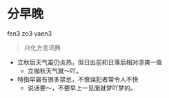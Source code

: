 # 分早晚
fen3 zo3 vaen3
> 兴化方言词典
- 立秋后天气虽仍炎热，但日出前和日落后相对凉爽一些
  - 立咖秋天气就～吖。
- 特指早晨有很多禁忌，不慎误犯者常令人不快
  - 说话要～，不要早上一见面就梦吖梦的。
